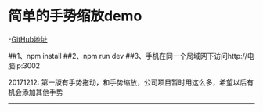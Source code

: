 # 简单的手势缩放demo

-[GitHub地址](https://github.com/623841176/finger-gesture.git)

##1、npm install
##2、npm run dev
##3、手机在同一个局域网下访问http://电脑ip:3002

20171212: 第一版有手势拖动，和手势缩放，公司项目暂时用这么多，希望以后有机会添加其他手势


*****************************